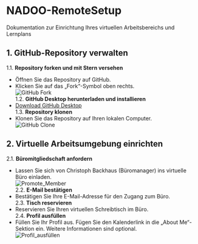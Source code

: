 # NADOO-RemoteSetup
Dokumentation zur Einrichtung Ihres virtuellen Arbeitsbereichs und Lernplans

## 1. GitHub-Repository verwalten
1.1. **Repository forken und mit Stern versehen**  
- Öffnen Sie das Repository auf GitHub.  
- Klicken Sie auf das „Fork“-Symbol oben rechts.  
![GitHub Fork](Platzhalter-für-Bild-Fork.png)  
1.2. **GitHub Desktop herunterladen und installieren**  
- [Download GitHub Desktop](https://github.com/apps/desktop)  
1.3. **Repository klonen**  
- Klonen Sie das Repository auf Ihren lokalen Computer.  
![GitHub Clone](https://github.com/user-attachments/assets/71ab440d-8267-4b15-9170-4fd3a2929b99)

## 2. Virtuelle Arbeitsumgebung einrichten
2.1. **Büromitgliedschaft anfordern**  
- Lassen Sie sich von Christoph Backhaus (Büromanager) ins virtuelle Büro einladen.  
![Promote_Member](https://github.com/user-attachments/assets/cae2cfdc-8515-4dd0-b2c7-f3306957a785)  
2.2. **E-Mail bestätigen**  
- Bestätigen Sie Ihre E-Mail-Adresse für den Zugang zum Büro.  
2.3. **Tisch reservieren**  
- Reservieren Sie Ihren virtuellen Schreibtisch im Büro.  
2.4. **Profil ausfüllen**  
- Füllen Sie Ihr Profil aus. Fügen Sie den Kalenderlink in die „About Me“-Sektion ein. Weitere Informationen sind optional.  
![Profil_ausfüllen](https://github.com/user-attachments/assets/d1a089c8-f0ba-4d3c-bf38-aa0e0979d561)
